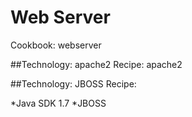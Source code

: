 # Web Server
Cookbook: webserver

##Technology: apache2
Recipe: apache2

##Technology: JBOSS
Recipe:

*Java SDK 1.7
*JBOSS

